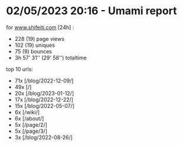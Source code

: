 # 02/05/2023 20:16 - Umami report
for www.shifeiti.com [24h] :

 - 228 (19) page views
 - 102 (19) uniques
 - 75 (9) bounces
 - 3h 57' 31'' (29' 58'') totaltime


top 10 urls:
 - 71x [/blog/2022-12-09/]
 - 49x [/]
 - 20x [/blog/2023-01-12/]
 - 17x [/blog/2022-12-22/]
 - 15x [/blog/2022-05-07/]
 - 6x [/wiki/]
 - 6x [/about/]
 - 5x [/page/2/]
 - 5x [/page/3/]
 - 3x [/blog/2022-08-26/]


